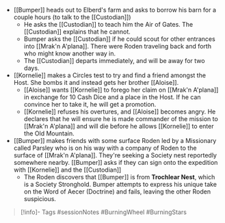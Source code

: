 - [[Bumper]] heads out to Elberd's farm and asks to borrow his barn for a couple hours (to talk to the [[Custodian]])
	- He asks the [[Custodian]] to teach him the Air of Gates.  The [[Custodian]] explains that he cannot.
	- Bumper asks the [[Custodian]] if he could scout for other entrances into [[Mrak'n A'plana]].  There were Roden traveling back and forth who might know another way in.
	- The [[Custodian]] departs immediately, and will be away for two days.
- [[Kornelie]] makes a Circles test to try and find a friend amongst the Host.  She bombs it and instead gets her brother [[Aloise]].
	- [[Aloise]] wants [[Kornelie]] to forego her claim on [[Mrak'n A'plana]] in exchange for 10 Cash Dice and a place in the Host.  If he can convince her to take it, he will get a promotion.
	- [[Kornelie]] refuses his overtures, and [[Aloise]] becomes angry.  He declares that he will ensure he is made commander of the mission to [[Mrak'n A'plana]] and will die before he allows [[Kornelie]] to enter the Old Mountain.
- [[Bumper]] makes friends with some surface Roden led by a Missionary called Parsley who is on his way with a company of Roden to the surface of [[Mrak'n A'plana]].  They're seeking a Society nest reportedly somewhere nearby.  [[Bumper]] asks if they can sign onto the expedition with [[Kornelie]] and the [[Custodian]]
	- The Roden discovers that [[Bumper]] is from **Trochlear Nest**, which is a Society Stronghold.  Bumper attempts to express his unique take on the Word of Aecer (Doctrine) and fails, leaving the other Roden suspicious.
> [!info]- Tags
> #sessionNotes #BurningWheel #BurningStars